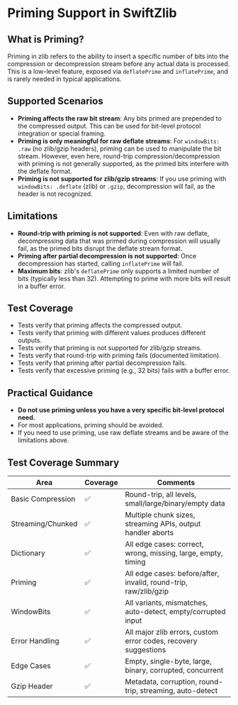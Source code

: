 # Priming Support in SwiftZlib

## What is Priming?

Priming in zlib refers to the ability to insert a specific number of bits into the compression or decompression stream before any actual data is processed. This is a low-level feature, exposed via `deflatePrime` and `inflatePrime`, and is rarely needed in typical applications.

## Supported Scenarios

- **Priming affects the raw bit stream**: Any bits primed are prepended to the compressed output. This can be used for bit-level protocol integration or special framing.
- **Priming is only meaningful for raw deflate streams**: For `windowBits: .raw` (no zlib/gzip headers), priming can be used to manipulate the bit stream. However, even here, round-trip compression/decompression with priming is not generally supported, as the primed bits interfere with the deflate format.
- **Priming is not supported for zlib/gzip streams**: If you use priming with `windowBits: .deflate` (zlib) or `.gzip`, decompression will fail, as the header is not recognized.

## Limitations

- **Round-trip with priming is not supported**: Even with raw deflate, decompressing data that was primed during compression will usually fail, as the primed bits disrupt the deflate stream format.
- **Priming after partial decompression is not supported**: Once decompression has started, calling `inflatePrime` will fail.
- **Maximum bits**: zlib's `deflatePrime` only supports a limited number of bits (typically less than 32). Attempting to prime with more bits will result in a buffer error.

## Test Coverage

- Tests verify that priming affects the compressed output.
- Tests verify that priming with different values produces different outputs.
- Tests verify that priming is not supported for zlib/gzip streams.
- Tests verify that round-trip with priming fails (documented limitation).
- Tests verify that priming after partial decompression fails.
- Tests verify that excessive priming (e.g., 32 bits) fails with a buffer error.

## Practical Guidance

- **Do not use priming unless you have a very specific bit-level protocol need.**
- For most applications, priming should be avoided.
- If you need to use priming, use raw deflate streams and be aware of the limitations above.

## Test Coverage Summary

| Area              | Coverage | Comments                                                         |
| ----------------- | -------- | ---------------------------------------------------------------- |
| Basic Compression | ✅       | Round-trip, all levels, small/large/binary/empty data            |
| Streaming/Chunked | ✅       | Multiple chunk sizes, streaming APIs, output handler aborts      |
| Dictionary        | ✅       | All edge cases: correct, wrong, missing, large, empty, timing    |
| Priming           | ✅       | All edge cases: before/after, invalid, round-trip, raw/zlib/gzip |
| WindowBits        | ✅       | All variants, mismatches, auto-detect, empty/corrupted input     |
| Error Handling    | ✅       | All major zlib errors, custom error codes, recovery suggestions  |
| Edge Cases        | ✅       | Empty, single-byte, large, binary, corrupted, concurrent         |
| Gzip Header       | ✅       | Metadata, corruption, round-trip, streaming, auto-detect         |

